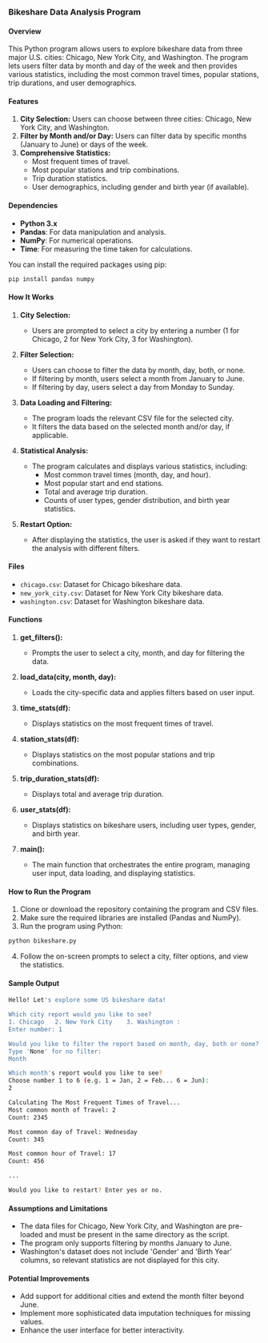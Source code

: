### Bikeshare Data Analysis Program

#### Overview

This Python program allows users to explore bikeshare data from three major U.S. cities: Chicago, New York City, and Washington. The program lets users filter data by month and day of the week and then provides various statistics, including the most common travel times, popular stations, trip durations, and user demographics.

#### Features

1. **City Selection:** Users can choose between three cities: Chicago, New York City, and Washington.
2. **Filter by Month and/or Day:** Users can filter data by specific months (January to June) or days of the week.
3. **Comprehensive Statistics:**
   - Most frequent times of travel.
   - Most popular stations and trip combinations.
   - Trip duration statistics.
   - User demographics, including gender and birth year (if available).

#### Dependencies

- **Python 3.x**
- **Pandas**: For data manipulation and analysis.
- **NumPy**: For numerical operations.
- **Time**: For measuring the time taken for calculations.

You can install the required packages using pip:

```bash
pip install pandas numpy
```

#### How It Works

1. **City Selection:**
   - Users are prompted to select a city by entering a number (1 for Chicago, 2 for New York City, 3 for Washington).

2. **Filter Selection:**
   - Users can choose to filter the data by month, day, both, or none.
   - If filtering by month, users select a month from January to June.
   - If filtering by day, users select a day from Monday to Sunday.

3. **Data Loading and Filtering:**
   - The program loads the relevant CSV file for the selected city.
   - It filters the data based on the selected month and/or day, if applicable.

4. **Statistical Analysis:**
   - The program calculates and displays various statistics, including:
     - Most common travel times (month, day, and hour).
     - Most popular start and end stations.
     - Total and average trip duration.
     - Counts of user types, gender distribution, and birth year statistics.

5. **Restart Option:**
   - After displaying the statistics, the user is asked if they want to restart the analysis with different filters.

#### Files

- `chicago.csv`: Dataset for Chicago bikeshare data.
- `new_york_city.csv`: Dataset for New York City bikeshare data.
- `washington.csv`: Dataset for Washington bikeshare data.

#### Functions

1. **get_filters():** 
   - Prompts the user to select a city, month, and day for filtering the data.

2. **load_data(city, month, day):** 
   - Loads the city-specific data and applies filters based on user input.

3. **time_stats(df):** 
   - Displays statistics on the most frequent times of travel.

4. **station_stats(df):** 
   - Displays statistics on the most popular stations and trip combinations.

5. **trip_duration_stats(df):** 
   - Displays total and average trip duration.

6. **user_stats(df):** 
   - Displays statistics on bikeshare users, including user types, gender, and birth year.

7. **main():** 
   - The main function that orchestrates the entire program, managing user input, data loading, and displaying statistics.

#### How to Run the Program

1. Clone or download the repository containing the program and CSV files.
2. Make sure the required libraries are installed (Pandas and NumPy).
3. Run the program using Python:

```bash
python bikeshare.py
```

4. Follow the on-screen prompts to select a city, filter options, and view the statistics.

#### Sample Output

```bash
Hello! Let's explore some US bikeshare data!

Which city report would you like to see? 
1. Chicago   2. New York City    3. Washington : 
Enter number: 1

Would you like to filter the report based on month, day, both or none? 
Type 'None' for no filter: 
Month

Which month's report would you like to see? 
Choose number 1 to 6 (e.g. 1 = Jan, 2 = Feb... 6 = Jun): 
2

Calculating The Most Frequent Times of Travel...
Most common month of Travel: 2
Count: 2345

Most common day of Travel: Wednesday
Count: 345

Most common hour of Travel: 17
Count: 456

...

Would you like to restart? Enter yes or no.
```

#### Assumptions and Limitations

- The data files for Chicago, New York City, and Washington are pre-loaded and must be present in the same directory as the script.
- The program only supports filtering by months January to June.
- Washington's dataset does not include 'Gender' and 'Birth Year' columns, so relevant statistics are not displayed for this city.

#### Potential Improvements

- Add support for additional cities and extend the month filter beyond June.
- Implement more sophisticated data imputation techniques for missing values.
- Enhance the user interface for better interactivity.

